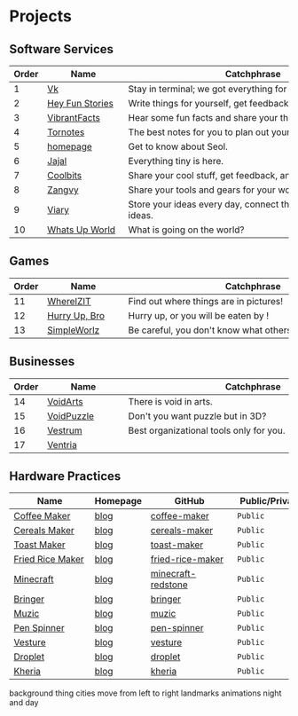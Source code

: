 # Projects

<!-- ## Tools -->
<!---->
<!-- | [Verditer](./plans/verditer.md)      | Build full software services with pure Rust. | [verditer.xyz](https://verditer.xyz)           | [verditer](https://github.com/voidsupernova/verditer)          | `Public`                                      | $0.00                                      |       | -->
<!-- | [VacuumUI](./plans/vacuumui.md)      | Modern UI Library for Verditer.              | [vacuumui.xyz](https://vacuumui.xyz)           | [vacuumui](https://github.com/voidsupernova/vacuumui)          | `Public`                                      | $0.00                                      |       | -->

## Software Services

| Order | <div style="width: 130px">Name</div>                          | <div style="width: 450px">Catchphrase</div>                    | Homepage                                       | <div style="width: 140px">GitHub</div>                          | <div style="width:120px">Public/Private</div> | <div style="width: 100px">Domain Fee</div> | Money |
| ----- | ------------------------------------------------------------- | -------------------------------------------------------------- | ---------------------------------------------- | --------------------------------------------------------------- | --------------------------------------------- | ------------------------------------------ | ----- |
| 1     | [Vk](./plans/software-services/vk.md)                         | Stay in terminal; we got everything for you to code.           | [vkshell.xyz](https://vkshell.xyz)             | [vk](https://github.com/voidsupernova/vk)                       | `Public`                                      | $0.00                                      |       |
| 2     | [Hey Fun Stories](./plans/software-services/heyfunstories.md) | Write things for yourself, get feedback, and improve.          | [heyfunstories.xyz](https://heyfunstories.xyz) | [heyfunstories](https://github.com/voidsupernova/heyfunstories) | `Later Public`                                | $0.00                                      |       |
| 3     | [VibrantFacts](./plans/software-services/vibrantfacts.md)     | Hear some fun facts and share your thoughts wiht others.       | [vibrantfacts.xyz](https://vibrantfacts.xyz)   | [vibrantfacts](https://github.com/voidsupernova/vibrantfacts)   | `Later Public`                                | $0.00                                      |       |
| 4     | [Tornotes](./plans/software-services/tornotes.md)             | The best notes for you to plan out your software services.     | [tornotes.xyz](https://tornotes.xyz)           | [tornotes](https://github.com/voidsupernova/tornotes)           | `Private`                                     | $0.00                                      |       |
| 5     | [homepage](./plans/software-services/homepage.md)             | Get to know about Seol.                                        | [voidsupernova.xyz](https://voidsupernova.xyz) | [voidsupernova.xyz](https://github.com/voidsupernova/homepage)  | `Public`                                      | $0.00                                      |       |
| 6     | [Jajal](./plans/software-services/jajal.md)                   | Everything tiny is here.                                       | [jajal.xyz](https://jajal.xyz)                 | [jajal](https://github.com/voidsupernova/zangvy)                | `Later Public`                                | $0.00                                      |       |
| 7     | [Coolbits](./plans/software-services/coolbits.md)             | Share your cool stuff, get feedback, and improve.              | [coolbits.xyz](https://coolbits.xyz)           | [coolbits](https://github.com/voidsupernova/coolbits)           | `Later Public`                                | $0.00                                      |       |
| 8     | [Zangvy](./plans/software-services/zangvy.md)                 | Share your tools and gears for your work with the public.      | [zangvy.xyz](https://zangvy.xyz)               | [zangvy](https://github.com/voidsupernova/zangvy)               | `Later Public`                                | $0.00                                      |       |
| 9     | [Viary](./plans/software-services/viary.md)                   | Store your ideas every day, connect them, get of better ideas. | [viary.xyz](https://viary.xyz)                 | [viary](https://github.com/voidsupernova/viary)                 | `Private`                                     | $0.00                                      |       |
| 10    | [Whats Up World](./plans/software-services/whatsupworld.md)   | What is going on the world?                                    | [whatsupworld.xyz](https://whatsupworld.xyz)   | [whatsupworld](https://github.com/voidsupernova/whatsupworld)   | `Private`                                     | $0.00                                      |       |

## Games

| Order | <div style="width: 130px">Name</div>         | <div style="width: 450px">Catchphrase</div>     | Homepage                                   | <div style="width: 140px">GitHub</div>                      | <div style="width:120px">Public/Private</div> | <div style="width: 100px">Domain Fee</div> | Money |
| ----- | -------------------------------------------- | ----------------------------------------------- | ------------------------------------------ | ----------------------------------------------------------- | --------------------------------------------- | ------------------------------------------ | ----- |
| 11    | [WhereIZIT](./plans/games/whereizit.md)      | Find out where things are in pictures!          | [whereizit.xyz](https://whereizit.xyz)     | [whereizit](https://github.com/voidsupernova/whereizit)     | `Private`                                     | $0.00                                      |       |
| 12    | [Hurry Up, Bro](./plans/games/hurryupbro.md) | Hurry up, or you will be eaten by !             | [hurryupbro.xyz](https://hurryupbro.xyz)   | [hurryupbro](https://github.com/voidsupernova/hurryupbro)   | `Private`                                     | $0.00                                      |       |
| 13    | [SimpleWorlz](./plans/games/simpleworlz.md)  | Be careful, you don't know what others will do! | [simpleworlz.xyz](https://simpleworlz.xyz) | [simpleworlz](https://github.com/voidsupernova/simpleworlz) | `Private`                                     | $0.00                                      |       |

## Businesses

| Order | <div style="width: 130px">Name</div>           | <div style="width: 450px">Catchphrase</div> | Homepage                                 | <div style="width: 140px">GitHub</div>                    | <div style="width:120px">Public/Private</div> | <div style="width: 100px">Domain Fee</div> | Money |
| ----- | ---------------------------------------------- | ------------------------------------------- | ---------------------------------------- | --------------------------------------------------------- | --------------------------------------------- | ------------------------------------------ | ----- |
| 14    | [VoidArts](./plans/businesses/voidarts.md)     | There is void in arts.                      | [voidarts.xyz](https://voidarts.xyz)     | [voidarts](https://github.com/voidsupernova/voidarts)     | `Private`                                     | $0.00                                      |       |
| 15    | [VoidPuzzle](./plans/businesses/voidpuzzle.md) | Don't you want puzzle but in 3D?            | [voidpuzzle.xyz](https://voidpuzzle.xyz) | [voidpuzzle](https://github.com/voidsupernova/voidpuzzle) | `Private`                                     | $0.00                                      |       |
| 16    | [Vestrum](./plans/businesses/vestrum.md)       | Best organizational tools only for you.     | [vestrum.xyz](https://vestrum.xyz)       | [vestrum](https://github.com/voidsupernova/vestrum)       | `Private`                                     | $0.00                                      |       |
| 17    | [Ventria](./plans/businesses/ventria.md)       |                                             | [ventria.xyz](https://ventria.xyz)       | [ventria](https://github.com/voidsupernova/ventria)       | `Private`                                     | $0.00                                      |       |

## Hardware Practices

| <div style="width: 130px">Name</div>                               | Homepage                                                      | <div style="width: 140px">GitHub</div>                                    | <div style="width:120px">Public/Private</div> | <div style="width: 100px">Domain Fee</div> | Money |
| ------------------------------------------------------------------ | ------------------------------------------------------------- | ------------------------------------------------------------------------- | --------------------------------------------- | ------------------------------------------ | ----- |
| [Coffee Maker](./plans/hardware-practices/coffee-maker.md)         | [blog](https://voidsupernova.xyz/projects/coffee-maker)       | [coffee-maker](https://github.com/voidsupernova/coffee-maker)             | `Public`                                      | $0.00                                      |       |
| [Cereals Maker](./plans/hardware-practices/cereals-maker.md)       | [blog](https://voidsupernova.xyz/projects/cereals-maker)      | [cereals-maker](https://github.com/voidsupernova/cereals-maker)           | `Public`                                      | $0.00                                      |       |
| [Toast Maker](./plans/hardware-practices/toast-maker.md)           | [blog](https://voidsupernova.xyz/projects/toast-maker)        | [toast-maker](https://github.com/voidsupernova/toast-maker)               | `Public`                                      | $0.00                                      |       |
| [Fried Rice Maker](./plans/hardware-practices/fried-rice-maker.md) | [blog](https://voidsupernova.xyz/projects/fried-rice-maker)   | [fried-rice-maker](https://github.com/voidsupernova/fried-rice-maker)     | `Public`                                      | $0.00                                      |       |
| [Minecraft](./plans/hardware-practices/minecraft.md)               | [blog](https://voidsupernova.xyz/projects/minecraft-redstone) | [minecraft-redstone](https://github.com/voidsupernova/minecraft-redstone) | `Public`                                      | $0.00                                      |       |
| [Bringer](./plans/hardware-practices/bringer.md)                   | [blog](https://voidsupernova.xyz/projects/bringer)            | [bringer](https://github.com/voidsupernova/bringer)                       | `Public`                                      | $0.00                                      |       |
| [Muzic](./plans/hardware-practices/muzic.md)                       | [blog](https://voidsupernova.xyz/projects/muzic)              | [muzic](https://github.com/voidsupernova/muzic)                           | `Public`                                      | $0.00                                      |       |
| [Pen Spinner](./plans/hardware-practices/pen-spinner.md)           | [blog](https://voidsupernova.xyz/projects/pen-spinner)        | [pen-spinner](https://github.com/voidsupernova/pen-spinner)               | `Public`                                      | $0.00                                      |       |
| [Vesture](./plans/hardware-practices/vesture.md)                   | [blog](https://voidsupernova.xyz/projects/vesture)            | [vesture](https://github.com/voidsupernova/vesture)                       | `Public`                                      | $0.00                                      |       |
| [Droplet](./plans/hardware-practices/droplet.md)                   | [blog](https://voidsupernova.xyz/projects/droplet)            | [droplet](https://github.com/voidsupernova/droplet)                       | `Public`                                      | $0.00                                      |       |
| [Kheria](./plans/hardware-practices/kheria.md)                     | [blog](https://voidsupernova.xyz/projects/kheria)             | [kheria](https://github.com/voidsupernova/kheria)                         | `Public`                                      | $0.00                                      |       |

background thing
cities
move from left to right
landmarks
animations
night and day
